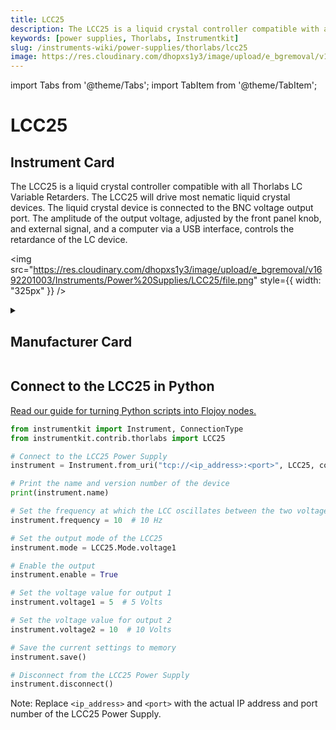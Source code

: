 ```yaml
---
title: LCC25
description: The LCC25 is a liquid crystal controller compatible with all Thorlabs LC VariableRetarders. The LCC25 will drive most nematic liquid crystal devices. The liquid crystaldevice is connected to the BNC voltage output port. The amplitude of the output voltage,adjusted by the front panel knob, and external signal, and a computer via a USB interface,controls the retardance of the LC device.
keywords: [power supplies, Thorlabs, Instrumentkit]
slug: /instruments-wiki/power-supplies/thorlabs/lcc25
image: https://res.cloudinary.com/dhopxs1y3/image/upload/e_bgremoval/v1692201003/Instruments/Power%20Supplies/LCC25/file.png
---
```


import Tabs from '@theme/Tabs';
import TabItem from '@theme/TabItem';

# LCC25

## Instrument Card

<div className="flex">

<div>

The LCC25 is a liquid crystal controller compatible with all Thorlabs LC Variable
Retarders. The LCC25 will drive most nematic liquid crystal devices. The liquid crystal
device is connected to the BNC voltage output port. The amplitude of the output voltage,
adjusted by the front panel knob, and external signal, and a computer via a USB interface,
controls the retardance of the LC device.

</div>

<img src="https://res.cloudinary.com/dhopxs1y3/image/upload/e_bgremoval/v1692201003/Instruments/Power%20Supplies/LCC25/file.png" style={{ width: "325px" }} />

</div>

<details>
<summary><h2>Manufacturer Card</h2></summary>

<img src="https://res.cloudinary.com/dhopxs1y3/image/upload/e_bgremoval/v1692126009/Instruments/Vendor%20Logos/Thorlabs.png" style={{ width: "100%", objectFit: "cover" }} />

Thorlabs, Inc. is an American privately held optical equipment company headquartered in Newton, New Jersey. The company was founded in 1989 by Alex Cable, who serves as its current president and CEO. As of 2018, Thorlabs has annual sales of approximately $500 million. <a href="https://www.thorlabs.com/">Website</a>.

<ul>
  <li>Headquarters: USA</li>
  <li>Yearly Revenue (millions, USD): 550.0</li>
</ul>
</details>

## Connect to the LCC25 in Python

[Read our guide for turning Python scripts into Flojoy nodes.](https://docs.flojoy.ai/custom-nodes/creating-custom-node/)


<Tabs>
<TabItem value="Instrumentkit" label="Instrumentkit">


```python
from instrumentkit import Instrument, ConnectionType
from instrumentkit.contrib.thorlabs import LCC25

# Connect to the LCC25 Power Supply
instrument = Instrument.from_uri("tcp://<ip_address>:<port>", LCC25, connection_type=ConnectionType.TCP_IP)

# Print the name and version number of the device
print(instrument.name)

# Set the frequency at which the LCC oscillates between the two voltages
instrument.frequency = 10  # 10 Hz

# Set the output mode of the LCC25
instrument.mode = LCC25.Mode.voltage1

# Enable the output
instrument.enable = True

# Set the voltage value for output 1
instrument.voltage1 = 5  # 5 Volts

# Set the voltage value for output 2
instrument.voltage2 = 10  # 10 Volts

# Save the current settings to memory
instrument.save()

# Disconnect from the LCC25 Power Supply
instrument.disconnect()
```

Note: Replace `<ip_address>` and `<port>` with the actual IP address and port number of the LCC25 Power Supply.

</TabItem>
</Tabs>